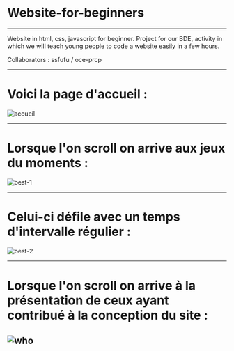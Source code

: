 ﻿# Website-for-beginners

--------------------
<p>
Website in html, css, javascript for beginner. 
Project for our BDE, activity in which we will teach young people to code a website easily in a few hours.
</p>

Collaborators :
ssfufu /
oce-prcp

--------------------
<h1>Voici la page d'accueil :</h1>

![accueil](https://user-images.githubusercontent.com/94532496/167586100-70c02995-469f-4ac3-a03f-41f991033dd6.png)

--------------------

<h1>Lorsque l'on scroll on arrive aux jeux du moments :</h1>

![best-1](https://user-images.githubusercontent.com/94532496/167586249-1efdcc24-02f4-4ddb-b5ac-bb7dee94a1cd.png)

--------------------

<h1>Celui-ci défile avec un temps d'intervalle régulier :</h1>

![best-2](https://user-images.githubusercontent.com/94532496/167586278-584b9064-adbe-456e-bfd8-934a04b3bece.png)

--------------------

<h1>Lorsque l'on scroll on arrive à la présentation de ceux ayant contribué à la conception du site :</h1>

![who](https://user-images.githubusercontent.com/94532496/167587027-977cdc3c-279a-4785-b614-bdd66902df4f.png)
--------------------
